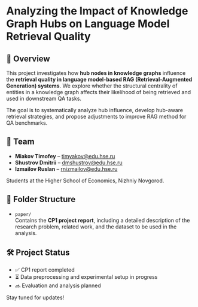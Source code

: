 # Analyzing the Impact of Knowledge Graph Hubs on Language Model Retrieval Quality

## 📌 Overview

This project investigates how **hub nodes in knowledge graphs** influence the **retrieval quality in language model-based RAG (Retrieval-Augmented Generation) systems**. We explore whether the structural centrality of entities in a knowledge graph affects their likelihood of being retrieved and used in downstream QA tasks.

The goal is to systematically analyze hub influence, develop hub-aware retrieval strategies, and propose adjustments to improve RAG method for QA benchmarks.

## 👥 Team

- **Miakov Timofey** – timyakov@edu.hse.ru  
- **Shustrov Dmitrii** – dmshustrov@edu.hse.ru  
- **Izmailov Ruslan** – rnizmailov@edu.hse.ru  

Students at the Higher School of Economics, Nizhniy Novgorod.

## 📁 Folder Structure

- `paper/`  
  Contains the **CP1 project report**, including a detailed description of the research problem, related work, and the dataset to be used in the analysis.

## 🛠️ Project Status

- ✅ CP1 report completed  
- ⏳ Data preprocessing and experimental setup in progress  
- 🔜 Evaluation and analysis planned

Stay tuned for updates!

